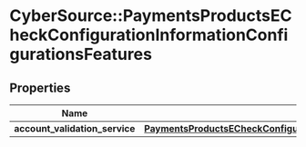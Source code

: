# CyberSource::PaymentsProductsECheckConfigurationInformationConfigurationsFeatures

## Properties
Name | Type | Description | Notes
------------ | ------------- | ------------- | -------------
**account_validation_service** | [**PaymentsProductsECheckConfigurationInformationConfigurationsFeaturesAccountValidationService**](PaymentsProductsECheckConfigurationInformationConfigurationsFeaturesAccountValidationService.md) |  | [optional] 


